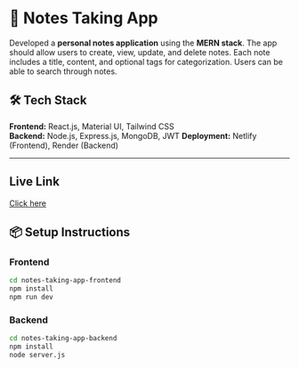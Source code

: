 # 🚀 Notes Taking App

Developed a **personal notes application** using the **MERN stack**. The app should allow users to create, view, update, and delete notes. Each note includes a title, content, and optional tags for categorization. Users can be able to search through notes.

## 🛠️ Tech Stack

**Frontend:** React.js, Material UI, Tailwind CSS  
**Backend:** Node.js, Express.js, MongoDB, JWT
**Deployment:** Netlify (Frontend), Render (Backend)

---

## Live Link
[Click here](https://notes-taking-app-aak.netlify.app/)


## 📦 Setup Instructions

### Frontend

```bash
cd notes-taking-app-frontend
npm install
npm run dev
```

### Backend

```bash
cd notes-taking-app-backend
npm install
node server.js
```